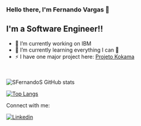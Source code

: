 ### Hello there, I'm Fernando Vargas 👋
## I'm a Software Engineer!!

- 🔭 I’m currently working on IBM
- 🌱 I’m currently learning everything I can 🤣
- ⚡ I have one major project here: [Projeto Kokama](https://fga-eps-mds.github.io/2020.2-Projeto-Kokama-Wiki/project)

<br>

![SFernandoS GitHub stats](https://github-readme-stats.vercel.app/api?username=SFernandoS&show_icons=true)

[![Top Langs](https://github-readme-stats.vercel.app/api/top-langs/?username=SFernandoS&layout=compact)](https://github.com/SFernandoS/github-readme-stats)

Connect with me:

[![Linkedin](https://img.shields.io/badge/LinkedIn-0077B5?style=for-the-badge&logo=linkedin&logoColor=white)](https://www.linkedin.com/in/fernando-vargas-t/)
